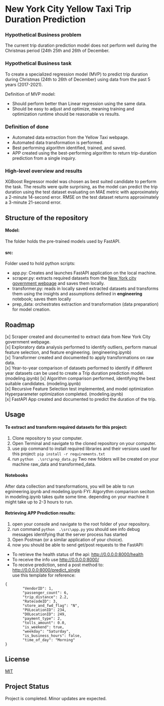 # New York City Yellow Taxi Trip Duration Prediction

### Hypothetical Business problem
The current trip duration prediction model does not perform well during the Christmas period (24th 25th and 26th of December.
  
### Hypothetical Business task
To create a specialized regression model (MVP) to predict trip duration during Christmas (24th to 26th of December) using data from the past 5 years (2017-2021).  

Definition of MVP model:
- Should perform better than Linear regression using the same data.
- Should be easy to adjust and optimize, meaning training and optimization runtime should be reasonable vs results.

### Definition of done
* Automated data extraction from the Yellow Taxi webpage.
* Automated data transformation is performed.
* Best performing algorithm identified, trained, and saved.
* APP created using the best-performing algorithm to return trip-duration prediction from a single inquiry.

### High-level overview and results
XGBoost Regressor model was chosen as best suited candidate to perform the task. The results were quite surprising, as the model can predict the trip duration using the test dataset evaluating on MAE metric with approximately a 2-minute 14-second error. RMSE on the test dataset returns approximately a 3-minute 21-second error. 

## Structure of the repository
#### Model:
The folder holds the pre-trained models used by FastAPI.
#### src:
Folder used to hold python scripts:
* app.py: Creates and launches FastAPI application on the local machine.
* scraper.py: extracts required datasets from the [New York city government webpage](https://www.nyc.gov/site/tlc/about/tlc-trip-record-data.page) and saves them locally. 
* transformer.py: reads in locally saved extracted datasets and transforms them using the insights and assumptions defined in **engineering** notebook; saves them locally
* prep_data: orchestrates extraction and transformation (data preparation) for model creation.

## Roadmap

[x] Scraper created and documented to extract data from New York City government webpage.  
[x] Exploratory data analysis performed to identify outliers, perform manual feature selection, and feature engineering. (engineering.ipynb)  
[x] Transformer created and documented to apply transformations on raw data.  
[x] Year-to-year comparison of datasets performed to identify if different year datasets can be used to create a Trip duration prediction model. (modeling.ipynb)
[x] Algorithm comparison performed, identifying the best suitable candidates.  (modeling.ipynb)  
[x] Recursive Feature Selection test implemented, and model optimization Hyperparameter optimization completed. (modeling.ipynb)   
[x] FastAPI App created and documented to predict the duration of the trip.

## Usage

#### To extract and transform required datasets for this project:
1. Clone repository to your computer.  
2. Open Terminal and navigate to the cloned repository on your computer.  
3. use pip command to install required libraries and their versions used for this project: ```pip install -r requirements.txt```
4. run ```python  .\src\prep_data.py``` Two new folders will be created on your machine raw_data and transformed_data.

#### Notebooks
After data collection and transformations, you will be able to run egnineering.ipynb and modeling.ipynb
FYI: Algorythm comparison seciton in modeling.ipynb takes quite some time. depending on your machine it might take up to 2-3 hours to run.

#### Retrieving APP Prediction results:
1. open your console and navigate to the root folder of your repository.
2. run command ```python  .\src\app.py```
you should see info debug messages identifying that the server process has started
3. Open Postman (or a similar application of your choice).
4. now you should be able to send get/post requests to the FastAPI:
* To retrieve the health status of the api: http://0.0.0.0:8000/health
* To receive the info use http://0.0.0.0:8000/
* To receive prediction, send a post method to: http://0.0.0.0:8000/predict_single  
 use this template for reference:
```
{
        "VendorID": 1,
        "passenger_count": 6,
        "trip_distance": 2.2,
        "RatecodeID": 3,
        "store_and_fwd_flag": "N",
        "PULocationID": 234,
        "DOLocationID": 249,
        "payment_type": 2,
        "tolls_amount": 0.0,
        "is_weekend": true,
        "weekday": "Saturday",
        "is_business_hours": false,
        "time_of_day": "Morning"
}
```

## License

[MIT](https://choosealicense.com/licenses/mit/)

## Project Status

Project is completed. Minor updates are expected.